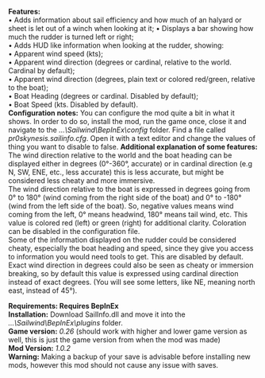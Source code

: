 **Features:**  
• Adds information about sail efficiency and how much of an halyard or sheet is let out of a winch when looking at it; 
• Displays a bar showing how much the rudder is turned left or right;    
• Adds HUD like information when looking at the rudder, showing:  
	• Apparent wind speed (kts);  
	• Apparent wind direction (degrees or cardinal, relative to the world. Cardinal by default);  
	• Apparent wind direction (degrees, plain text or colored red/green, relative to the boat);  
	• Boat Heading (degrees or cardinal. Disabled by default);  
	• Boat Speed (kts. Disabled by default).  
**Configuration notes:** You can configure the mod quite a bit in what it shows. In order to do so, install the mod, run the game once, close it and navigate to the *...\Sailwind\BepInEx\config* folder. Find a file called *pr0skynesis.sailinfo.cfg*. Open it with a text editor and change the values of thing you want to disable to false. 
**Additional explanation of some features:**  
The wind direction relative to the world and the boat heading can be displayed either in degrees (0°-360°, accurate) or in cardinal direction (e.g N, SW, ENE, etc., less accurate) this is less accurate, but might be considered less cheaty and more immersive.  
The wind direction relative to the boat is expressed in degrees going from 0° to 180° (wind coming from the right side of the boat) and 0° to -180° (wind from the left side of the boat). So, negative values means wind coming from the left, 0° means headwind, 180° means tail wind, etc. This value is colored red (left) or green (right) for additional clarity. Coloration can be disabled in the configuration file.  
Some of the information displayed on the rudder could be considered cheaty, especially the boat heading and speed, since they give you access to information you would need tools to get. This are disabled by default.
Exact wind direction in degrees could also be seen as cheaty or immersion breaking, so by default this value is expressed using cardinal direction instead of exact degrees. (You will see some letters, like NE, meaning north east, instead of 45°).

	
**Requirements: Requires BepInEx**  
**Installation:** Download SailInfo.dll and move it into the *...\Sailwind\BepInEx\plugins* folder.  
**Game version:** *0.26* (should work with higher and lower game version as well, this is just the game version from when the mod was made)  
**Mod Version:** *1.0.2*  
**Warning:** Making a backup of your save is advisable before installing new mods, however this mod should not cause any issue with saves.  
